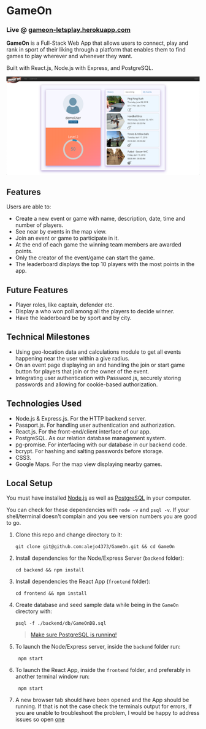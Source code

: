 # GameOn

### Live @ [gameon-letsplay.herokuapp.com](https://gameon-letsplay.herokuapp.com/)

**GameOn** is a Full-Stack Web App that allows users to connect, play and rank in sport of their liking through a platform that enables them to find games to play wherever and whenever they want. 

Built with React.js, Node.js with Express, and PostgreSQL.

![game on dashboard](./docs/images/screen1.png)

## Features

Users are able to:

* Create a new event or game with name, description, date, time and number of players.
* See near by events in the map view.
* Join an event or game to participate in it.
* At the end of each game the winning team members are awarded points.
* Only the creator of the event/game can start the game.
* The leaderboard displays the top 10 players with the most points in the app.

## Future Features

* Player roles, like captain, defender etc.
* Display a who won poll among all the players to decide winner.
* Have the leaderboard be by sport and by city.

## Technical Milestones
* Using geo-location data and calculations module to get all events happening near the user within a give radius.
* On an event page displaying an and handling the join or start game button for players that join or the owner of the event.
* Integrating user authentication with Password.js, securely storing passwords and allowing for cookie-based authorization.

## Technologies Used

* Node.js & Express.js. For the HTTP backend server.
* Passport.js. For handling user authentication and authorization.
* React.js. For the front-end/client interface of our app.
* PostgreSQL. As our relation database management system.
* pg-promise. For interfacing with our database in our backend code.
* bcrypt. For hashing and salting passwords before storage.
* CSS3. 
* Google Maps. For the map view displaying nearby games.

## Local Setup

You must have installed [Node.js](https://nodejs.org) as well as [PostgreSQL](https://www.postgresql.org/) in your computer.

You can check for these dependencies with `node -v` and `psql -v`. If your shell/terminal doesn't complain and you see version numbers you are good to go.

  1. Clone this repo and change directory to it: 

         git clone git@github.com:alejo4373/GameOn.git && cd GameOn 

  2. Install dependencies for the Node/Express Server (`backend` folder):

         cd backend && npm install

  3. Install dependencies the React App (`frontend` folder):

         cd frontend && npm install

  4. Create database and seed sample data while being in the `GameOn` directory with:

         psql -f ./backend/db/GameOnDB.sql
        > [Make sure PostgreSQL is running!](https://www.google.com/search?q=make+sure+postgres+is+running&oq=make+sure+postf&aqs=chrome.1.69i57j0l5.5280j1j7&client=ubuntu&sourceid=chrome&ie=UTF-8)

  5. To launch the Node/Express server, inside the `backend` folder run: 

          npm start

  6. To launch the React App, inside the `frontend` folder, and preferably in another terminal window run: 

          npm start

  7. A new browser tab should have been opened and the App should be running. If that is not the case check the terminals output for errors, if you are unable to troubleshoot the problem, I would be happy to address issues so open [one](/issues)
